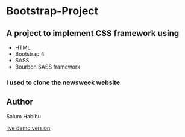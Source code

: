 # Bootstrap-Project
## A project to implement CSS framework using 
* HTML
* Bootstrap 4
* SASS
* Bourbon SASS framework
### I used to clone the newsweek website

## Author
Salum Habibu

   [live demo version](https://raw.githack.com/IBUNHABIBU/Bootstrap-Project/bootstrap/index.html)


